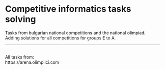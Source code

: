 # Competitive informatics tasks solving

Tasks from bulgarian national competitions and the national olimpiad. </br>
Adding solutions for all competitions for groups E to A.
<hr></br>
All tasks from: </br>
https://arena.olimpiici.com
